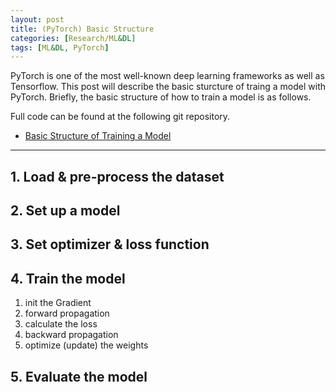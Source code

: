 ```yaml
---
layout: post
title: (PyTorch) Basic Structure
categories: [Research/ML&DL]
tags: [ML&DL, PyTorch]
---
```

PyTorch is one of the most well-known deep learning frameworks as well as Tensorflow. This post will describe the basic sturcture of traing a model with PyTorch. Briefly, the basic structure of how to train a model is as follows.

Full code can be found at the following git repository.
- [Basic Structure of Training a Model](https://github.com/jhyun0919/deep_dive_into_pytorch/blob/master/tutorials/01.%20basic/pytorch%20basic%20structure.ipynb)

---

## 1. Load & pre-process the dataset
<p align="center">
<script src="https://gist.github.com/jhyun0919/6bd4ac356c46bfc7efe42e664ab83403.js"></script>
</p>

## 2. Set up a model
<p align="center">
<script src="https://gist.github.com/jhyun0919/5023e2b1d56c0fe89961ba09ef192476.js"></script>
</p>

## 3. Set optimizer & loss function
<p align="center">
<script src="https://gist.github.com/jhyun0919/e916c7736f96b4c5df111d81bece262e.js"></script>
</p>


## 4. Train the model

1. init the Gradient
2. forward propagation
3. calculate the loss
4. backward propagation
5. optimize (update) the weights

<p align="center">
<script src="https://gist.github.com/jhyun0919/93422cef8d6be9df23b2c8ecc55dc918.js"></script>
</p>

## 5. Evaluate the model
<p align="center">
<script src="https://gist.github.com/jhyun0919/5cb29e6e63d6c0a68a70742b2a1eba9d.js"></script>
</p>

